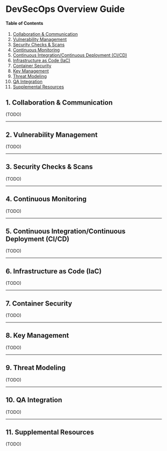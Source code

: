 # DevSecOps Overview Guide

#### Table of Contents

1. [Collaboration & Communication](#collab)
2. [Vulnerability Management](#vulman)
3. [Security Checks & Scans](#secscan)
4. [Continuous Monitoring](#conmon)
5. [Continuous Integration/Continuous Deployment (CI/CD)](#cicd)
6. [Infrastructure as Code (IaC)](#iac)
7. [Container Security](#consec)
8. [Key Management](#keyman)
9. [Threat Modeling](#thrmod)
10. [QA Integration](#qaint)
11. [Supplemental Resources](#supplemental)

## 1. <a name="collab">Collaboration & Communication</a>
  
(TODO)

<hr />
  
## 2. <a name="vulman">Vulnerability Management</a>
  
(TODO)

<hr />
  
## 3. <a name="secscan">Security Checks & Scans</a>
  
(TODO)

<hr />
  
## 4. <a name="conmon">Continuous Monitoring</a>
  
(TODO)

<hr />
  
## 5. <a name="cicd">Continuous Integration/Continuous Deployment (CI/CD)</a>
  
(TODO)

<hr />
  
## 6. <a name="iac">Infrastructure as Code (IaC)</a>
  
(TODO)

<hr />
  
## 7. <a name="consec">Container Security</a>
  
(TODO)

<hr />
  
## 8. <a name="keyman">Key Management</a>
  
(TODO)

<hr />
  
## 9. <a name="thrmod">Threat Modeling</a>

(TODO)
  
<hr />
  
## 10. <a name="qaint">QA Integration</a>
  
(TODO)
  
<hr />
  
## 11. <a name="supplemental">Supplemental Resources</a>

(TODO)
